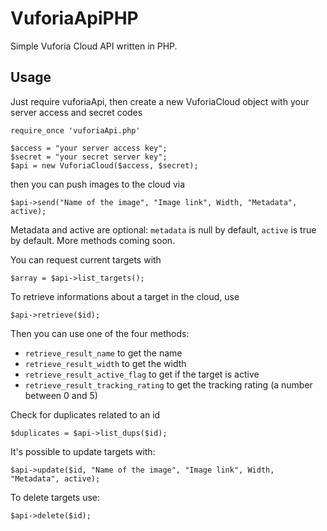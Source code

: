 VuforiaApiPHP
=============

Simple Vuforia Cloud API written in PHP.


Usage
-----

Just require vuforiaApi, then create a new VuforiaCloud object with your server access and secret codes
```
require_once 'vuforiaApi.php'

$access = "your server access key";
$secret = "your secret server key";
$api = new VuforiaCloud($access, $secret);
```
then you can push images to the cloud via

```
$api->send("Name of the image", "Image link", Width, "Metadata", active);
```

Metadata and active are optional: ``metadata`` is null by default, ``active`` is true by default.
More methods coming soon.

You can request current targets with
```
$array = $api->list_targets();
```

To retrieve informations about a target in the cloud, use
```
$api->retrieve($id);
```
Then you can use one of the four methods:
* ``retrieve_result_name`` to get the name
* ``retrieve_result_width`` to get the width
* ``retrieve_result_active_flag`` to get if the target is active
* ``retrieve_result_tracking_rating`` to get the tracking rating (a number between 0 and 5)

Check for duplicates related to an id
```
$duplicates = $api->list_dups($id);
```

It's possible to update targets with:
```
$api->update($id, "Name of the image", "Image link", Width, "Metadata", active);
```

To delete targets use:
```
$api->delete($id);
```

